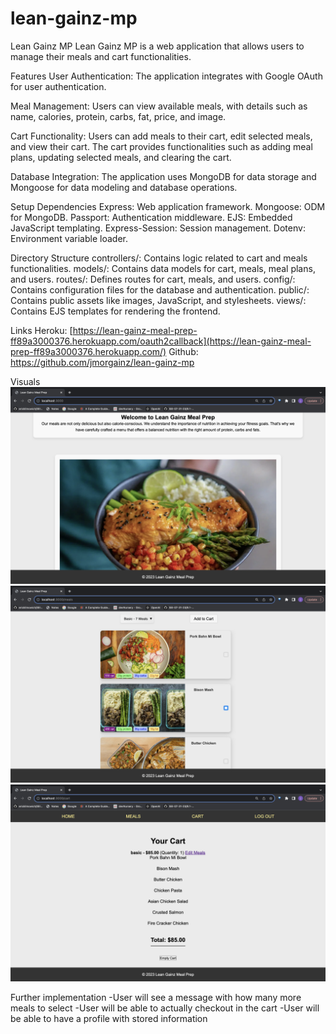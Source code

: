 # lean-gainz-mp
Lean Gainz MP
Lean Gainz MP is a web application that allows users to manage their meals and cart functionalities.

Features
User Authentication: The application integrates with Google OAuth for user authentication.

Meal Management: Users can view available meals, with details such as name, calories, protein, carbs, fat, price, and image.

Cart Functionality: Users can add meals to their cart, edit selected meals, and view their cart. The cart provides functionalities such as adding meal plans, updating selected meals, and clearing the cart.

Database Integration: The application uses MongoDB for data storage and Mongoose for data modeling and database operations.

Setup
Dependencies
Express: Web application framework.
Mongoose: ODM for MongoDB.
Passport: Authentication middleware.
EJS: Embedded JavaScript templating.
Express-Session: Session management.
Dotenv: Environment variable loader.

Directory Structure
controllers/: Contains logic related to cart and meals functionalities.
models/: Contains data models for cart, meals, meal plans, and users.
routes/: Defines routes for cart, meals, and users.
config/: Contains configuration files for the database and authentication.
public/: Contains public assets like images, JavaScript, and stylesheets.
views/: Contains EJS templates for rendering the frontend.

Links
Heroku: [https://lean-gainz-meal-prep-ff89a3000376.herokuapp.com/oauth2callback](https://lean-gainz-meal-prep-ff89a3000376.herokuapp.com/)
Github: https://github.com/jmorgainz/lean-gainz-mp

Visuals
![Home page](https://github.com/jmorgainz/lean-gainz-mp/blob/main/Screenshot%202023-09-11%20at%209.01.42%20AM.png)
![Meal page:](https://github.com/jmorgainz/lean-gainz-mp/blob/main/Screenshot%202023-09-11%20at%209.01.06%20AM.png)
![Cart page:](https://github.com/jmorgainz/lean-gainz-mp/blob/main/Screenshot%202023-09-11%20at%209.01.31%20AM.png)

Further implementation
-User will see a message with how many more meals to select
-User will be able to actually checkout in the cart
-User will be able to have a profile with stored information
